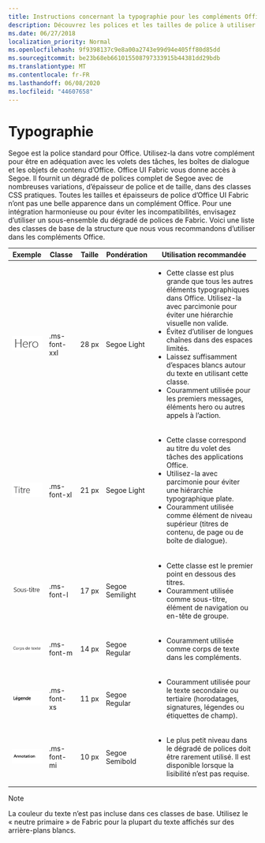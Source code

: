 ```yaml
---
title: Instructions concernant la typographie pour les compléments Office
description: Découvrez les polices et les tailles de police à utiliser dans les compléments Office.
ms.date: 06/27/2018
localization_priority: Normal
ms.openlocfilehash: 9f9398137c9e8a00a2743e99d94e405ff80d85dd
ms.sourcegitcommit: be23b68eb661015508797333915b44381dd29bdb
ms.translationtype: MT
ms.contentlocale: fr-FR
ms.lasthandoff: 06/08/2020
ms.locfileid: "44607658"
---
```

# <a name="typography"></a>Typographie

Segoe est la police standard pour Office. Utilisez-la dans votre complément pour être en adéquation avec les volets des tâches, les boîtes de dialogue et les objets de contenu d’Office. Office UI Fabric vous donne accès à Segoe. Il fournit un dégradé de polices complet de Segoe avec de nombreuses variations, d’épaisseur de police et de taille, dans des classes CSS pratiques. Toutes les tailles et épaisseurs de police d’Office UI Fabric n’ont pas une belle apparence dans un complément Office. Pour une intégration harmonieuse ou pour éviter les incompatibilités, envisagez d’utiliser un sous-ensemble du dégradé de polices de Fabric. Voici une liste des classes de base de la structure que nous vous recommandons d’utiliser dans les compléments Office.

|Exemple |Classe |Taille |Pondération |Utilisation recommandée |
|------ |----- |---- |------ |----------------- |
|![Image de texte Hero](../images/add-in-typeramp-hero.png)|.ms-font-xxl |28 px | Segoe Light |<ul><li>Cette classe est plus grande que tous les autres éléments typographiques dans Office. Utilisez-la avec parcimonie pour éviter une hiérarchie visuelle non valide.</li><li>Évitez d’utiliser de longues chaînes dans des espaces limités.</li><li>Laissez suffisamment d’espaces blancs autour du texte en utilisant cette classe.</li><li>Couramment utilisée pour les premiers messages, éléments hero ou autres appels à l’action.</li></ul> |
|![Image de texte Hero](../images/add-in-typeramp-title.png)|.ms-font-xl |21 px |Segoe Light | <ul><li>Cette classe correspond au titre du volet des tâches des applications Office.</li><li>Utilisez-la avec parcimonie pour éviter une hiérarchie typographique plate.</li><li>Couramment utilisée comme élément de niveau supérieur (titres de contenu, de page ou de boîte de dialogue).</li></ul> |
|![Image de texte Hero](../images/add-in-typeramp-subtitle.png)|.ms-font-l |17 px |Segoe Semilight | <ul><li>Cette classe est le premier point en dessous des titres.</li><li>Couramment utilisée comme sous-titre, élément de navigation ou en-tête de groupe.</li><ul> |
|![Image de texte Hero](../images/add-in-typeramp-body.png)|.ms-font-m |14 px |Segoe Regular |<ul><li>Couramment utilisée comme corps de texte dans les compléments.</li><ul>|
|![Image de texte Hero](../images/add-in-typeramp-caption.png)|.ms-font-xs |11 px | Segoe Regular |<ul><li>Couramment utilisée pour le texte secondaire ou tertiaire (horodatages, signatures, légendes ou étiquettes de champ).</li><ul>|
|![Image de texte Hero](../images/add-in-typeramp-annotation.png)|.ms-font-mi |10 px |Segoe Semibold |<ul><li>Le plus petit niveau dans le dégradé de polices doit être rarement utilisé. Il est disponible lorsque la lisibilité n’est pas requise.</li><ul>|

> [!NOTE]
> La couleur du texte n’est pas incluse dans ces classes de base. Utilisez le « neutre primaire » de Fabric pour la plupart du texte affichés sur des arrière-plans blancs.
